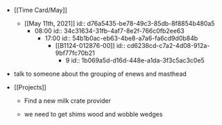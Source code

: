 - [[Time Card/May]]
	 - [[May 11th, 2021]]
id:: d76a5435-be78-49c3-85db-8f8854b480a5
		 - 08:00
id:: 34c31634-31fb-4af7-8e2f-766c0fb2ee63
			 - 17:00
id:: 54b1b0ac-eb63-4be8-a7a6-fa6cd9d0b84b
				 - [[B1124-012876-00]]
id:: cd6238cd-c7a2-4d08-912a-9bf77fc70b21
					 - 9
id:: 1b069a5d-d16d-448e-a1da-3f3c5ac3c0e5

- talk to someone about the grouping of enews and masthead

- [[Projects]]
	 - Find a new milk crate provider

	 - we need to get shims wood and wobble wedges
